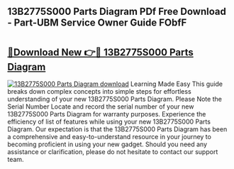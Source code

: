 ## 13B2775S000 Parts Diagram PDf Free Download - Part-UBM Service Owner Guide FObfF

# <h2><a href="http://dfushn.blite.top/?on=13B2775S000+Parts+Diagram">🔗Download New 👉🔴 13B2775S000 Parts Diagram</a></h2>

[![13B2775S000 Parts Diagram download](https://i.imgur.com/lujVjoI.png)](http://dfushn.blite.top/?on=13B2775S000+Parts+Diagram)
Learning Made Easy This guide breaks down complex concepts into simple steps for effortless understanding of your new 13B2775S000 Parts Diagram. Please Note the Serial Number Locate and record the serial number of your new 13B2775S000 Parts Diagram for warranty purposes. Experience the efficiency of list of features while using your new 13B2775S000 Parts Diagram. Our expectation is that the 13B2775S000 Parts Diagram has been a comprehensive and easy-to-understand resource in your journey to becoming proficient in using your new gadget. Should you need any assistance or clarification, please do not hesitate to contact our support team.
